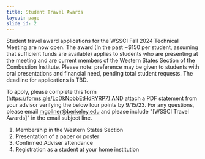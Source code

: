 ```yaml
---
title: Student Travel Awards
layout: page
slide_id: 2
---
```


Student travel award applications for the WSSCI Fall 2024 Technical Meeting are now open. The award (In the past ~$150 per student, assuming that sufficient funds are available) applies to students who are presenting at the meeting and are current members of the Western States Section of the Combustion Institute. Please note: preference may be given to students with oral presentations and financial need, pending total student requests. The deadline for applications is TBD. 

To apply, please complete this form (<https://forms.gle/LcDkNpbbEtHdRYRP7>) AND attach a PDF statement from your advisor verifying the below four points by 9/15/23. For any questions, please email <mgollner@berkeley.edu> and please include "[WSSCI Travel Awards]" in the email subject line.

 1. Membership in the Western States Section
 2. Presentation of a paper or poster
 3. Confirmed Adviser attendance
 4. Registration as a student at your home institution
